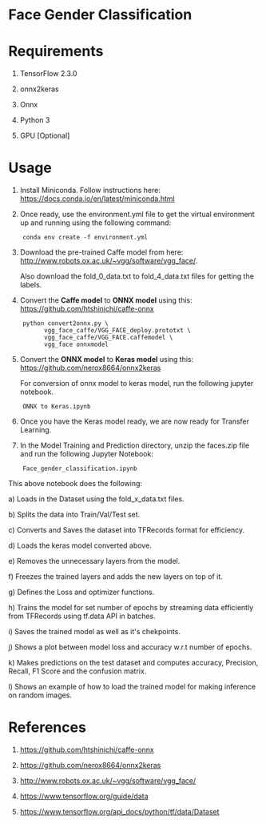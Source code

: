 # Face Gender Classification

# Requirements

1. TensorFlow 2.3.0

2. onnx2keras

3. Onnx

4. Python 3

5. GPU [Optional]

# Usage

1. Install Miniconda. Follow instructions here: https://docs.conda.io/en/latest/miniconda.html

2. Once ready, use the environment.yml file to get the virtual environment up and running using the following command:
```
    conda env create -f environment.yml
```

3. Download the pre-trained Caffe model from here: http://www.robots.ox.ac.uk/~vgg/software/vgg_face/.
   
   Also download the fold_0_data.txt to fold_4_data.txt files for getting the labels.

4. Convert the **Caffe model** to **ONNX model** using this: https://github.com/htshinichi/caffe-onnx
```    
    python convert2onnx.py \
          vgg_face_caffe/VGG_FACE_deploy.prototxt \
          vgg_face_caffe/VGG_FACE.caffemodel \
          vgg_face onnxmodel
```

5. Convert the **ONNX model** to **Keras model** using this: https://github.com/nerox8664/onnx2keras

   For conversion of onnx model to keras model, run the following jupyter notebook.
```
    ONNX to Keras.ipynb
```

6. Once you have the Keras model ready, we are now ready for Transfer Learning.

7. In the Model Training and Prediction directory, unzip the faces.zip file and run the following Jupyter Notebook:
```
    Face_gender_classification.ipynb
```

This above notebook does the following:

a) Loads in the Dataset using the fold_x_data.txt files.

b) Splits the data into Train/Val/Test set.

c) Converts and Saves the dataset into TFRecords format for efficiency.

d) Loads the keras model converted above.

e) Removes the unnecessary layers from the model.

f) Freezes the trained layers and adds the new layers on top of it.

g) Defines the Loss and optimizer functions.

h) Trains the model for set number of epochs by streaming data efficiently from TFRecords using tf.data API in batches.

i) Saves the trained model as well as it's chekpoints.

j) Shows a plot between model loss and accuracy w.r.t number of epochs.

k) Makes predictions on the test dataset and computes accuracy, Precision, Recall, F1 Score and the confusion matrix.

l) Shows an example of how to load the trained model for making inference on random images.

# References

1. https://github.com/htshinichi/caffe-onnx

2. https://github.com/nerox8664/onnx2keras

3. http://www.robots.ox.ac.uk/~vgg/software/vgg_face/

4. https://www.tensorflow.org/guide/data

5. https://www.tensorflow.org/api_docs/python/tf/data/Dataset
